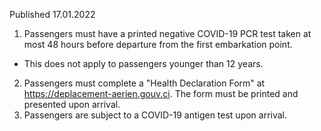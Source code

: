Published 17.01.2022
1. Passengers must have a printed negative COVID-19 PCR test taken at most 48 hours before departure from the first embarkation point.
- This does not apply to passengers younger than 12 years.
2. Passengers must complete a "Health Declaration Form" at <a href="https://deplacement-aerien.gouv.ci">https://deplacement-aerien.gouv.ci</a>. The form must be printed and presented upon arrival.
3. Passengers are subject to a COVID-19 antigen test upon arrival.